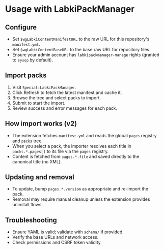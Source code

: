 ﻿# Usage with LabkiPackManager

## Configure
- Set `$wgLabkiContentManifestURL` to the raw URL for this repository's `manifest.yml`.
- Set `$wgLabkiContentBaseURL` to the base raw URL for repository files.
- Ensure your admin account has `labkipackmanager-manage` rights (granted to `sysop` by default).

## Import packs
1. Visit `Special:LabkiPackManager`.
2. Click Refresh to fetch the latest manifest and cache it.
3. Browse the tree and select packs to import.
4. Submit to start the import.
5. Review success and error messages for each pack.

## How import works (v2)
- The extension fetches `manifest.yml` and reads the global `pages` registry and `packs` tree.
- When you select a pack, the importer resolves each title in `packs.*.pages[]` to its file via the `pages` registry.
- Content is fetched from `pages.*.file` and saved directly to the canonical title (no XML).

## Updating and removal
- To update, bump `pages.*.version` as appropriate and re-import the pack.
- Removal may require manual cleanup unless the extension provides uninstall flows.

## Troubleshooting
- Ensure YAML is valid; validate with `schema/` if provided.
- Verify the base URLs and network access.
- Check permissions and CSRF token validity.
